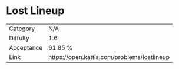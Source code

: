 # Lost Lineup

<table>
    <tr>
        <td>Category</td>
        <td>N/A</td>
    </tr>
    <tr>
        <td>Diffulty</td>
        <td>1.6</td>
    </tr>
    <tr>
        <td>Acceptance</td>
        <td>61.85 %</td>
    </tr>
    <tr>
        <td>Link</td>
        <td>https://open.kattis.com/problems/lostlineup</td>
    </tr>
</table>